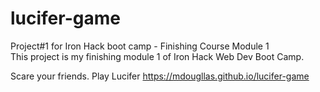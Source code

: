 # lucifer-game

Project#1 for Iron Hack boot camp - Finishing Course Module 1 <br>
This project is my finishing module 1 of Iron Hack Web Dev Boot Camp.

Scare your friends. Play Lucifer https://mdougllas.github.io/lucifer-game